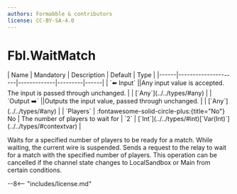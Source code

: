 ```yaml
---
authors: Formabble & contributors
license: CC-BY-SA-4.0
---
```



# Fbl.WaitMatch

<div class="sh-parameters" markdown="1">
| Name | Mandatory | Description | Default | Type |
|------|---------------------|-------------|---------|------|
| `⬅️ Input` ||Any input value is accepted. The input is passed through unchanged. | | [`Any`](../../types/#any) |
| `Output ➡️` ||Outputs the input value, passed through unchanged. | | [`Any`](../../types/#any) |
| `Players` | :fontawesome-solid-circle-plus:{title="No"} No  | The number of players to wait for | `2` | [`Int`](../../types/#int)[`Var(Int)`](../../types/#contextvar) |

</div>

Waits for a specified number of players to be ready for a match. While waiting, the current wire is suspended. Sends a request to the relay to wait for a match with the specified number of players. This operation can be cancelled if the channel state changes to LocalSandbox or Main from certain conditions.

--8<-- "includes/license.md"

